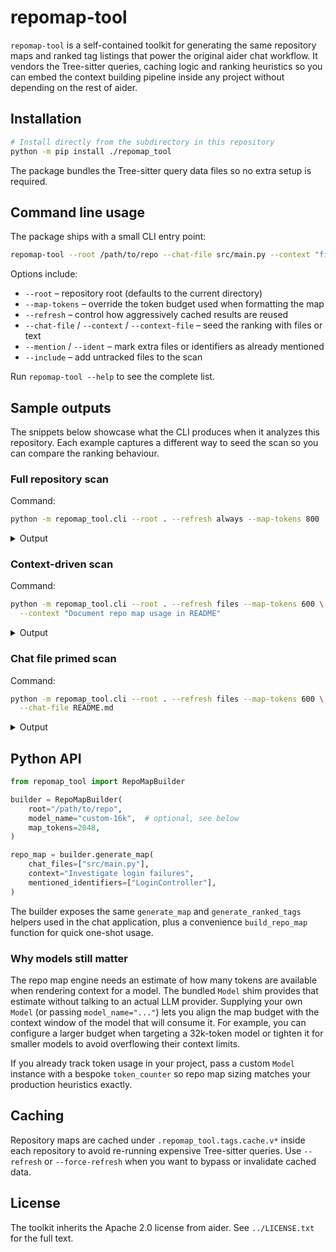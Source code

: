 # repomap-tool

`repomap-tool` is a self-contained toolkit for generating the same repository maps and
ranked tag listings that power the original aider chat workflow.  It vendors the
Tree-sitter queries, caching logic and ranking heuristics so you can embed the
context building pipeline inside any project without depending on the rest of aider.

## Installation

```bash
# Install directly from the subdirectory in this repository
python -m pip install ./repomap_tool
```

The package bundles the Tree-sitter query data files so no extra setup is required.

## Command line usage

The package ships with a small CLI entry point:

```bash
repomap-tool --root /path/to/repo --chat-file src/main.py --context "fix login"
```

Options include:

- `--root` – repository root (defaults to the current directory)
- `--map-tokens` – override the token budget used when formatting the map
- `--refresh` – control how aggressively cached results are reused
- `--chat-file` / `--context` / `--context-file` – seed the ranking with files or text
- `--mention` / `--ident` – mark extra files or identifiers as already mentioned
- `--include` – add untracked files to the scan

Run `repomap-tool --help` to see the complete list.

## Sample outputs

The snippets below showcase what the CLI produces when it analyzes this repository. Each
example captures a different way to seed the scan so you can compare the ranking
behaviour.

### Full repository scan

Command:

```bash
python -m repomap_tool.cli --root . --refresh always --map-tokens 800
```

<details>
<summary>Output</summary>

```text
repomap_tool/dump.py:
⋮
│def cvt(s):
⋮

repomap_tool/io.py:
⋮
│class InputOutput:
│    """Minimal IO facade used by the tests and spinner."""
│
⋮
│    def read_text(self, fname: str) -> str:
⋮

repomap_tool/models.py:
⋮
│class Model:
│    """Lightweight stand-in that mimics the bits the repo map expects."""
│
⋮
│    def _normalise_payload(self, payload: Any) -> str:
⋮

repomap_tool/service.py:
⋮
│class RepoMapConsoleIO:
│    """Lightweight console IO adapter compatible with the underlying backend."""
│
⋮
│    def tool_warning(self, *messages) -> None:
⋮
│    def read_text(self, fname: str) -> str:
⋮
│@dataclass
│class RepoMapBuilder:
│    """High-level wrapper that produces repository maps identical to the chat workflow.
│
│    The optional ``model_name`` (or ``main_model``) argument is still supported because
│    the repo map engine sizes its output to the context window of the downstream model.
│    The lightweight :class:`repomap_tool.models.Model` shim lets callers mirror the
│    behaviour of their preferred LLM without pulling in the rest of aider.
⋮
│    def generate_map(
│        self,
│        chat_files: Optional[Sequence[str]] = None,
│        context: Optional[str] = None,
│        mentioned_fnames: Optional[Iterable[str]] = None,
│        mentioned_identifiers: Optional[Iterable[str]] = None,
│        force_refresh: bool = False,
│        include_files: Optional[Sequence[str]] = None,
⋮

repomap_tool/special.py:
⋮
│ROOT_IMPORTANT_FILES = [
│    # Version Control
│    ".gitignore",
│    ".gitattributes",
│    # Documentation
│    "README",
│    "README.md",
│    "README.txt",
│    "README.rst",
│    "CONTRIBUTING",
⋮
│NORMALIZED_ROOT_IMPORTANT_FILES = set(os.path.normpath(path) for path in ROOT_IMPORTANT_FILES)
│
⋮
│def is_important(file_path):
⋮

repomap_tool/spinner.py:
⋮
│try:  # pragma: no cover - optional rich dependency
│    from rich.console import Console
│except ImportError:  # pragma: no cover - exercised implicitly in tests
│    class Console:  # type: ignore[override]
│        """Minimal fallback console when ``rich`` is unavailable."""
│
│        def __init__(self, *args, **kwargs) -> None:  # noqa: D401,ARG002
│            pass
│
│        @property
│        def width(self) -> int:  # noqa: D401
│            return shutil.get_terminal_size((80, 20)).columns
│
│        def show_cursor(self, *_args: object, **_kwargs: object) -> None:  # noqa: D401
⋮

repomap_tool/utils.py:
⋮
│class _BaseTemporaryDirectory(tempfile.TemporaryDirectory):
│    """Temporary directory that cleans up aggressively on exit."""
│
⋮
│    def cleanup(self) -> None:  # pragma: no cover - exercised indirectly in tests
⋮
│class GitTemporaryDirectory(_BaseTemporaryDirectory):
│    """Temporary directory that initialises an empty Git repository on entry."""
│
⋮
│    def cleanup(self) -> None:  # pragma: no cover - exercised indirectly in tests
⋮
│class IgnorantTemporaryDirectory(_BaseTemporaryDirectory):
│    """Temporary directory that swallows common deletion errors."""
│
│    def cleanup(self) -> None:  # pragma: no cover - exercised indirectly in tests
⋮

tests/basic/language_samples.py:
│LANGUAGE_SAMPLES = {'arduino': 'void setup() {\n  Serial.begin(9600);\n}\n\nvoid loop() {\n}\n',
⋮
```

</details>

### Context-driven scan

Command:

```bash
python -m repomap_tool.cli --root . --refresh files --map-tokens 600 \
  --context "Document repo map usage in README"
```

<details>
<summary>Output</summary>

```text
repomap_tool/dump.py:
⋮
│def cvt(s):
⋮

repomap_tool/io.py:
⋮
│class InputOutput:
│    """Minimal IO facade used by the tests and spinner."""
│
⋮
│    def read_text(self, fname: str) -> str:
⋮

repomap_tool/models.py:
⋮
│class Model:
│    """Lightweight stand-in that mimics the bits the repo map expects."""
│
⋮
│    def _normalise_payload(self, payload: Any) -> str:
⋮

repomap_tool/service.py:
⋮
│class RepoMapConsoleIO:
│    """Lightweight console IO adapter compatible with the underlying backend."""
│
⋮
│    def read_text(self, fname: str) -> str:
⋮
│@dataclass
│class RepoMapBuilder:
│    """High-level wrapper that produces repository maps identical to the chat workflow.
│
│    The optional ``model_name`` (or ``main_model``) argument is still supported because
│    the repo map engine sizes its output to the context window of the downstream model.
│    The lightweight :class:`repomap_tool.models.Model` shim lets callers mirror the
│    behaviour of their preferred LLM without pulling in the rest of aider.
⋮
│    def generate_map(
│        self,
│        chat_files: Optional[Sequence[str]] = None,
│        context: Optional[str] = None,
│        mentioned_fnames: Optional[Iterable[str]] = None,
│        mentioned_identifiers: Optional[Iterable[str]] = None,
│        force_refresh: bool = False,
│        include_files: Optional[Sequence[str]] = None,
⋮

repomap_tool/special.py:
⋮
│ROOT_IMPORTANT_FILES = [
│    # Version Control
│    ".gitignore",
│    ".gitattributes",
│    # Documentation
│    "README",
│    "README.md",
│    "README.txt",
│    "README.rst",
│    "CONTRIBUTING",
⋮
│NORMALIZED_ROOT_IMPORTANT_FILES = set(os.path.normpath(path) for path in ROOT_IMPORTANT_FILES)
│
⋮
│def is_important(file_path):
⋮

repomap_tool/spinner.py:
⋮
│try:  # pragma: no cover - optional rich dependency
│    from rich.console import Console
│except ImportError:  # pragma: no cover - exercised implicitly in tests
│    class Console:  # type: ignore[override]
│        """Minimal fallback console when ``rich`` is unavailable."""
│
│        def __init__(self, *args, **kwargs) -> None:  # noqa: D401,ARG002
│            pass
│
│        @property
│        def width(self) -> int:  # noqa: D401
│            return shutil.get_terminal_size((80, 20)).columns
│
│        def show_cursor(self, *_args: object, **_kwargs: object) -> None:  # noqa: D401
⋮

tests/basic/language_samples.py:
│LANGUAGE_SAMPLES = {'arduino': 'void setup() {\n  Serial.begin(9600);\n}\n\nvoid loop() {\n}\n',
⋮
```

</details>

### Chat file primed scan

Command:

```bash
python -m repomap_tool.cli --root . --refresh files --map-tokens 600 \
  --chat-file README.md
```

<details>
<summary>Output</summary>

```text
repomap_tool/dump.py:
⋮
│def cvt(s):
⋮

repomap_tool/io.py:
⋮
│class InputOutput:
│    """Minimal IO facade used by the tests and spinner."""
│
⋮
│    def read_text(self, fname: str) -> str:
⋮

repomap_tool/models.py:
⋮
│class Model:
│    """Lightweight stand-in that mimics the bits the repo map expects."""
│
⋮
│    def _normalise_payload(self, payload: Any) -> str:
⋮

repomap_tool/service.py:
⋮
│class RepoMapConsoleIO:
│    """Lightweight console IO adapter compatible with the underlying backend."""
│
⋮
│    def read_text(self, fname: str) -> str:
⋮
│@dataclass
│class RepoMapBuilder:
│    """High-level wrapper that produces repository maps identical to the chat workflow.
│
│    The optional ``model_name`` (or ``main_model``) argument is still supported because
│    the repo map engine sizes its output to the context window of the downstream model.
│    The lightweight :class:`repomap_tool.models.Model` shim lets callers mirror the
│    behaviour of their preferred LLM without pulling in the rest of aider.
⋮
│    def generate_map(
│        self,
│        chat_files: Optional[Sequence[str]] = None,
│        context: Optional[str] = None,
│        mentioned_fnames: Optional[Iterable[str]] = None,
│        mentioned_identifiers: Optional[Iterable[str]] = None,
│        force_refresh: bool = False,
│        include_files: Optional[Sequence[str]] = None,
⋮

repomap_tool/special.py:
⋮
│ROOT_IMPORTANT_FILES = [
│    # Version Control
│    ".gitignore",
│    ".gitattributes",
│    # Documentation
│    "README",
│    "README.md",
│    "README.txt",
│    "README.rst",
│    "CONTRIBUTING",
⋮
│NORMALIZED_ROOT_IMPORTANT_FILES = set(os.path.normpath(path) for path in ROOT_IMPORTANT_FILES)
│
⋮
│def is_important(file_path):
⋮

repomap_tool/spinner.py:
⋮
│try:  # pragma: no cover - optional rich dependency
│    from rich.console import Console
│except ImportError:  # pragma: no cover - exercised implicitly in tests
│    class Console:  # type: ignore[override]
│        """Minimal fallback console when ``rich`` is unavailable."""
│
│        def __init__(self, *args, **kwargs) -> None:  # noqa: D401,ARG002
│            pass
│
│        @property
│        def width(self) -> int:  # noqa: D401
│            return shutil.get_terminal_size((80, 20)).columns
│
│        def show_cursor(self, *_args: object, **_kwargs: object) -> None:  # noqa: D401
⋮

tests/basic/language_samples.py:
│LANGUAGE_SAMPLES = {'arduino': 'void setup() {\n  Serial.begin(9600);\n}\n\nvoid loop() {\n}\n',
⋮
```

</details>

## Python API

```python
from repomap_tool import RepoMapBuilder

builder = RepoMapBuilder(
    root="/path/to/repo",
    model_name="custom-16k",  # optional, see below
    map_tokens=2048,
)

repo_map = builder.generate_map(
    chat_files=["src/main.py"],
    context="Investigate login failures",
    mentioned_identifiers=["LoginController"],
)
```

The builder exposes the same `generate_map` and `generate_ranked_tags` helpers used in the
chat application, plus a convenience `build_repo_map` function for quick one-shot usage.

### Why models still matter

The repo map engine needs an estimate of how many tokens are available when rendering
context for a model.  The bundled `Model` shim provides that estimate without talking to
an actual LLM provider.  Supplying your own `Model` (or passing `model_name="..."`) lets
you align the map budget with the context window of the model that will consume it.  For
example, you can configure a larger budget when targeting a 32k-token model or tighten it
for smaller models to avoid overflowing their context limits.

If you already track token usage in your project, pass a custom `Model` instance with a
bespoke `token_counter` so repo map sizing matches your production heuristics exactly.

## Caching

Repository maps are cached under `.repomap_tool.tags.cache.v*` inside each repository to
avoid re-running expensive Tree-sitter queries.  Use `--refresh` or `--force-refresh`
when you want to bypass or invalidate cached data.

## License

The toolkit inherits the Apache 2.0 license from aider.  See `../LICENSE.txt` for the
full text.
